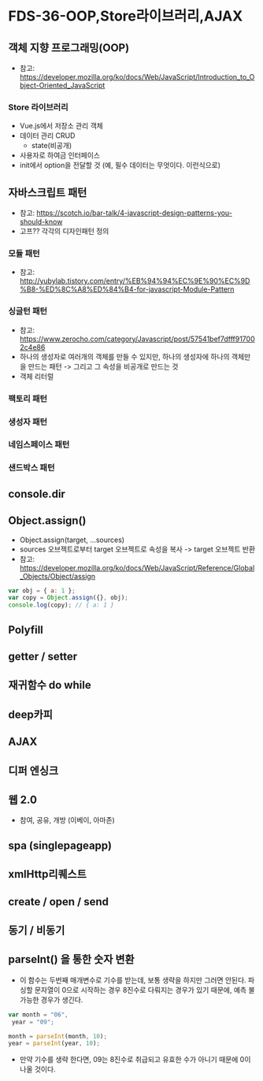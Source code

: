 FDS-36-OOP,Store라이브러리,AJAX
========


## 객체 지향 프로그래밍(OOP)
- 참고: <https://developer.mozilla.org/ko/docs/Web/JavaScript/Introduction_to_Object-Oriented_JavaScript>

### Store 라이브러리
- Vue.js에서 저장소 관리 객체
- 데이터 관리 CRUD
  - state(비공개)
- 사용자로 하여금 인터페이스
- init에서 option을 전달할 것 (예, 필수 데이터는 무엇이다. 이런식으로)

## 자바스크립트 패턴
- 참고: <https://scotch.io/bar-talk/4-javascript-design-patterns-you-should-know>
- 고프?? 각각의 디자인패턴 정의

### 모듈 패턴
- 참고: <http://yubylab.tistory.com/entry/%EB%94%94%EC%9E%90%EC%9D%B8-%ED%8C%A8%ED%84%B4-for-javascript-Module-Pattern>
### 싱글턴 패턴
- 참고: <https://www.zerocho.com/category/Javascript/post/57541bef7dfff917002c4e86>
- 하나의 생성자로 여러개의 객체를 만들 수 있지만, 하나의 생성자에 하나의 객체만을 만드는 패턴 -> 그리고 그 속성을 비공개로 만드는 것
- 객체 리터럴

### 팩토리 패턴
### 생성자 패턴
### 네임스페이스 패턴
### 샌드박스 패턴



## console.dir

## Object.assign()
- Object.assign(target, ...sources)
- sources 오브젝트로부터 target 오브젝트로 속성을 복사 -> target 오브젝트 반환
- 참고: <https://developer.mozilla.org/ko/docs/Web/JavaScript/Reference/Global_Objects/Object/assign>
```js
var obj = { a: 1 };
var copy = Object.assign({}, obj);
console.log(copy); // { a: 1 }
```
## Polyfill

## getter / setter


## 재귀함수 do while
## deep카피

## AJAX
## 디퍼 엔싱크
## 웹 2.0
- 참여, 공유, 개방 (이베이, 아마존)
## spa (singlepageapp)

## xmlHttp리퀘스트
## create / open / send
## 동기 / 비동기

## parseInt() 을 통한 숫자 변환

- 이 함수는 두번째 매개변수로 기수를 받는데, 보통 생략을 하지만 그러면 안된다. 파싱할 문자열이 0으로 시작하는 경우 8진수로 다뤄지는 경우가 있기 때문에, 예측 불가능한 경우가 생긴다.
```js
var month = "06",
 year = "09";

month = parseInt(month, 10);
year = parseInt(year, 10);
```
- 만약 기수를 생략 한다면, 09는 8진수로 취급되고 유효한 수가 아니기 때문에 0이 나올 것이다.
